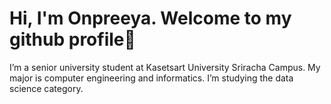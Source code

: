 # Hi, I'm Onpreeya. Welcome to my github profile👋
I’m a senior university student at Kasetsart University Sriracha Campus. My major is computer engineering and informatics. I’m studying the data science category.

<!--
**onpreeya-srisai/onpreeya-srisai** is a ✨ _special_ ✨ repository because its `README.md` (this file) appears on your GitHub profile.

Here are some ideas to get you started:

- 🔭 I’m currently working on ...
- 🌱 I’m currently learning ...
- 👯 I’m looking to collaborate on ...
- 🤔 I’m looking for help with ...
- 💬 Ask me about ...
- 📫 How to reach me: ...
- 😄 Pronouns: ...
- ⚡ Fun fact: ...
-->
